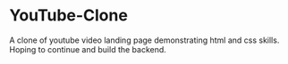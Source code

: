 # YouTube-Clone
A clone of youtube video landing page demonstrating html and css skills.
Hoping to continue and build the backend.
